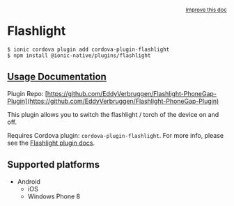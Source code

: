 <a style="float:right;font-size:12px;" href="http://github.com/danielsogl/awesome-cordova-plugins/edit/master/src/@awesome-cordova-plugins/plugins/flashlight/index.ts#L1">
  Improve this doc
</a>

# Flashlight

```
$ ionic cordova plugin add cordova-plugin-flashlight
$ npm install @ionic-native/plugins/flashlight
```

## [Usage Documentation](https://ionicframework.com/docs/native/flashlight/)

Plugin Repo: [https://github.com/EddyVerbruggen/Flashlight-PhoneGap-Plugin](https://github.com/EddyVerbruggen/Flashlight-PhoneGap-Plugin)

This plugin allows you to switch the flashlight / torch of the device on and off.

Requires Cordova plugin: `cordova-plugin-flashlight`. For more info, please see the [Flashlight plugin docs](https://github.com/EddyVerbruggen/Flashlight-PhoneGap-Plugin).

## Supported platforms

- Android
  - iOS
  - Windows Phone 8
  


